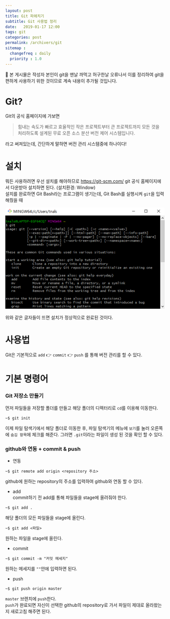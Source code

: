 ```yaml
---
layout: post
title: Git 파헤치기
subtitle: Git 사용법 정리
date:   2019-01-17 12:00
tags: git
categories: post
permalink: /archivers/git
sitemap :
  changefreq : daily
  priority : 1.0
---
```

&#128587; 본 게시물은 작성자 본인이 git을 맨날 까먹고 허구한날 오류나서 이를 정리하여 git을 편하게 사용하기 위한 것이므로 계속 내용이 추가될 것입니다.

# Git?
Git의 공식 홈페이지에 가보면  
> 힘내는 속도가 빠르고 효율적인 작은 프로젝트부터 큰 프로젝트까지 모든 것을 처리하도록 설계된 무료 오픈 소스 분산 버전 제어 시스템입니다.

라고 써져있는데, 간단하게 말하면 버전 관리 시스템중에 하나이다!

# 설치
뭐든 사용하려면 우선 설치를 해야하므로 https://git-scm.com/ git 공식 홈페이지에서 다운받아 설치하면 된다. (설치환경: Window)  
설치를 완료하면 Git Bash라는 프로그램이 생기는데, Git Bash를 실행시켜 `git`을 입력 해줬을 때


![git](/img/git.PNG)

위와 같은 글자들이 뜨면 설치가 정상적으로 완료된 것이다.
# 사용법
Git은 기본적으로 `add` &#128073; `commit` &#128073; `push` 를 통해 버전 관리를 할 수 있다.

# 기본 명령어
### Git 저장소 만들기
먼저 파일들을 저장할 폴더를 만들고 해당 폴더의 디렉터리로 `cd`를 이용해 이동한다.
```git
~$ git init
```
이제 파일 탐색기에서 해당 폴더로 이동한 후, 파일 탐색기의 메뉴에 `보기`를 눌러 오른쪽에 `숨김 항목`에 체크를 해준다. 그러면 `.git`이라는 파일이 생성 된 것을 확인 할 수 있다.

### github와 연동 + commit & push
- 연동
```git
~$ git remote add origin <repository 주소>
```  
github에 원하는 repository의 주소를 입력하여 github와 연동 할 수 있다.  

- add  
commit하기 전 add를 통해 파일들을 stage에 올려줘야 한다.
```git
~$ git add .
```
해당 폴더의 모든 파일들을 stage에 올린다.
```git
~$ git add <파일>
```
원하는 파일을 stage에 올린다.  

- commit
```git
~$ git commit -m "커밋 메세지"
```
원하는 메세지를 `""`안에 입력하면 된다.  

- push
```git
~$ git push origin master
```
`master` 브렌치에 `push`한다.  
`push`가 완료되면 자신이 선택한 github의 repository로 가서 파일이 제대로 올라왔는지 새로고침 해주면 된다.